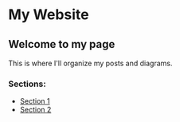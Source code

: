 # My Website

## Welcome to my page

This is where I'll organize my posts and diagrams.

### Sections:
- [Section 1](/section1)
- [Section 2](/section2)
